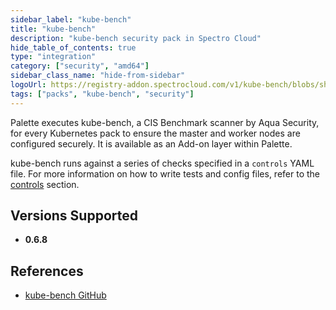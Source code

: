 ```yaml
---
sidebar_label: "kube-bench"
title: "kube-bench"
description: "kube-bench security pack in Spectro Cloud"
hide_table_of_contents: true
type: "integration"
category: ["security", "amd64"]
sidebar_class_name: "hide-from-sidebar"
logoUrl: https://registry-addon.spectrocloud.com/v1/kube-bench/blobs/sha256:28c233e5ad884d5356a183c37f323263eb4acca860c28b326ecd99094b500c31?type=image/png
tags: ["packs", "kube-bench", "security"]
---
```


Palette executes kube-bench, a CIS Benchmark scanner by Aqua Security, for every Kubernetes pack to ensure the master and worker nodes are configured securely. It is available as an Add-on layer within Palette.

kube-bench runs against a series of checks specified in a `controls` YAML file. For more information on how to write tests and config files, refer to the [controls](https://github.com/aquasecurity/kube-bench/blob/main/docs/controls.md) section.

## Versions Supported

<Tabs queryString="versions">

<TabItem label="0.6.x" value="0.6.x">

- **0.6.8**

</TabItem>
</Tabs>

## References

- [kube-bench GitHub](https://github.com/aquasecurity/kube-bench/blob/main/docs/running.md#running-kube-bench)
